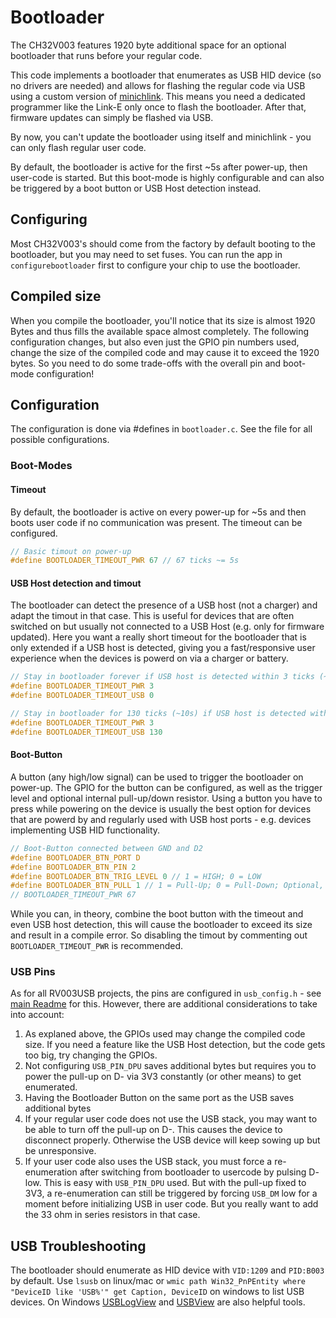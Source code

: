 # Bootloader

The CH32V003 features 1920 byte additional space for an optional bootloader that runs before your regular code.

This code implements a bootloader that enumerates as USB HID device (so no drivers are needed) and allows for flashing the regular code via USB using a custom version of [minichlink](https://github.com/cnlohr/ch32v003fun/tree/master/minichlink). This means you need a dedicated programmer like the Link-E only once to flash the bootloader. After that, firmware updates can simply be flashed via USB.

By now, you can't update the bootloader using itself and minichlink - you can only flash regular user code.

By default, the bootloader is active for the first ~5s after power-up, then user-code is started. But this boot-mode is highly configurable and can also be triggered by a boot button or USB Host detection instead.

## Configuring

Most CH32V003's should come from the factory by default booting to the bootloader, but you may need to set fuses. You can run the app in `configurebootloader` first to configure your chip to use the bootloader.

## Compiled size
When you compile the bootloader, you'll notice that its size is almost 1920 Bytes and thus fills the available space almost completely. The following configuration changes, but also even just the GPIO pin numbers used, change the size of the compiled code and may cause it to exceed the 1920 bytes. So you need to do some trade-offs with the overall pin and boot-mode configuration!

## Configuration

The configuration is done via #defines in `bootloader.c`. See the file for all possible configurations.

### Boot-Modes

#### Timeout

By default, the bootloader is active on every power-up for ~5s and then boots user code if no communication was present. The timeout can be configured.

~~~c
// Basic timout on power-up
#define BOOTLOADER_TIMEOUT_PWR 67 // 67 ticks ~= 5s
~~~

#### USB Host detection and timout

The bootloader can detect the presence of a USB host (not a charger) and adapt the timout in that case. This is useful for devices that are often switched on but usually not connected to a USB Host (e.g. only for firmware updated). Here you want a really short timeout for the bootloader that is only extended if a USB host is detected, giving you a fast/responsive user experience when the devices is powerd on via a charger or battery.

~~~c
// Stay in bootloader forever if USB host is detected within 3 ticks (~225ms) after power-up, otherwise boot user code
#define BOOTLOADER_TIMEOUT_PWR 3
#define BOOTLOADER_TIMEOUT_USB 0
~~~

~~~c
// Stay in bootloader for 130 ticks (~10s) if USB host is detected within 3 ticks (~225ms) after power-up, otherwise boot user code
#define BOOTLOADER_TIMEOUT_PWR 3
#define BOOTLOADER_TIMEOUT_USB 130
~~~

#### Boot-Button

A button (any high/low signal) can be used to trigger the bootloader on power-up. The GPIO for the button can be configured, as well as the trigger level and optional internal pull-up/down resistor.
Using a button you have to press while powering on the device is usually the best option for devices that are powerd by and regularly used with USB host ports - e.g. devices implementing USB HID functionality.

~~~c
// Boot-Button connected between GND and D2
#define BOOTLOADER_BTN_PORT D
#define BOOTLOADER_BTN_PIN 2
#define BOOTLOADER_BTN_TRIG_LEVEL 0 // 1 = HIGH; 0 = LOW
#define BOOTLOADER_BTN_PULL 1 // 1 = Pull-Up; 0 = Pull-Down; Optional, comment out for floating input
// BOOTLOADER_TIMEOUT_PWR 67
~~~

While you can, in theory, combine the boot button with the timeout and even USB host detection, this will cause the bootloader to exceed its size and result in a compile error. So disabling the timout by commenting out `BOOTLOADER_TIMEOUT_PWR` is recommended.

### USB Pins
As for all RV003USB projects, the pins are configured in `usb_config.h` - see [main Readme](../) for this. However, there are additional considerations to take into account:

1. As explaned above, the GPIOs used may change the compiled code size. If you need a feature like the USB Host detection, but the code gets too big, try changing the GPIOs.
2. Not configuring `USB_PIN_DPU` saves additional bytes but requires you to power the pull-up on D- via 3V3 constantly (or other means) to get enumerated.
3. Having the Bootloader Button on the same port as the USB saves additional bytes
4. If your regular user code does not use the USB stack, you may want to be able to turn off the pull-up on D-. This causes the device to disconnect properly. Otherwise the USB device will keep sowing up but be unresponsive.
5. If your user code also uses the USB stack, you must force a re-enumeration after switching from bootloader to usercode by pulsing D- low. This is easy with `USB_PIN_DPU` used. But with the pull-up fixed to 3V3, a re-enumeration can still be triggered by forcing `USB_DM` low for a moment before initializing USB in user code. But you really want to add the 33 ohm in series resistors in that case.

## USB Troubleshooting

The bootloader should enumerate as HID device with `VID:1209` and `PID:B003` by default. Use `lsusb` on linux/mac or `wmic path Win32_PnPEntity where "DeviceID like 'USB%'" get Caption, DeviceID` on windows to list USB devices. On Windows [USBLogView](https://www.nirsoft.net/utils/usb_log_view.html) and [USBView](https://learn.microsoft.com/windows-hardware/drivers/debugger/usbview) are also helpful tools.

